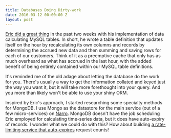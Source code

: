 ```yaml
---
title: Databases Doing Dirty-work
date: 2016-03-12 00:00:00 Z
layout: post
---
```


[Eric did a great thing][1] in the past two weeks with his implementation of data calculating MySQL tables. In short, he wrote a table definition that updates itself on the hour by recalculating its own columns and records by determining the accrued new data and then summing and saving rows for each of our customers. Think of it as a preemptive cache that only has as much overheard as what has accrued in the last hour, with the added benefit of being entirely contained within our MySQL table definitions.

It's reminded me of the old adage about letting the database do the work for you. There's usually a way to get the information collated and keyed just the way you want it, but it will take more forethought into your query. And you more than likely won't be able to use your shiny ORM.

Inspired by Eric's approach, I started researching some specialty methods for MongoDB. I use Mongo as the datastore for the main service (out of a few micro-services) on [Narro][2]. MongoDB doesn't have the job scheduling Eric employed for calculating time-series data, but it does have auto-expiry of records. I wonder what we could do with this? How about building [a rate-limiting service that auto-expires][3] request counts!

[1]: http://www.codedependant.net/2016/03/11/timeseries-apis-on-a-dime-with-tnode-astypie-and-mysql/
[2]: https://www.narro.co
[3]: /2016/03/13/rate-limit-node-mongodb/
